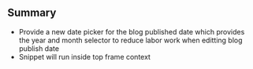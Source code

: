 ## Summary
- Provide a new date picker for the blog published date which provides the year and month selector to reduce labor work when editting blog publish date
- Snippet will run inside top frame context